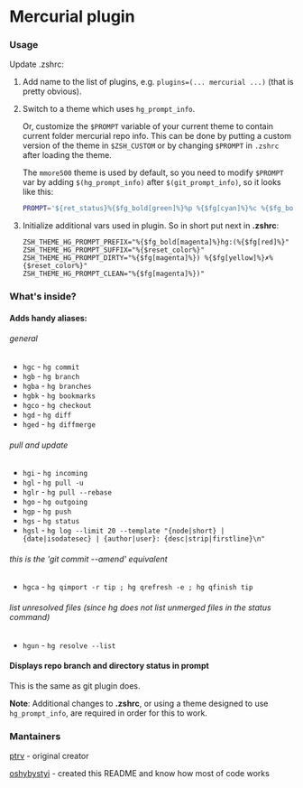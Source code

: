 # Mercurial plugin
### Usage
Update .zshrc:

1. Add name to the list of plugins, e.g. `plugins=(... mercurial ...)`
   (that is pretty obvious).
2. Switch to a theme which uses `hg_prompt_info`.

   Or, customize the `$PROMPT` variable of your current theme to contain current folder mercurial repo info. This can be done by putting a custom version of the theme in `$ZSH_CUSTOM` or by changing `$PROMPT` in `.zshrc` after loading the theme.

   The `mmore500` theme is used by default, so you need to modify `$PROMPT` var by adding `$(hg_prompt_info)` after `$(git_prompt_info)`, so it looks like this:

   ```zsh
   PROMPT='${ret_status}%{$fg_bold[green]%}%p %{$fg[cyan]%}%c %{$fg_bold[blue]%}$(git_prompt_info)$(hg_prompt_info)%{$fg_bold[blue]%} % %{$reset_color%}'
   ```

3. Initialize additional vars used in plugin. So in short put next in **.zshrc**:

   ```
   ZSH_THEME_HG_PROMPT_PREFIX="%{$fg_bold[magenta]%}hg:(%{$fg[red]%}"
   ZSH_THEME_HG_PROMPT_SUFFIX="%{$reset_color%}"
   ZSH_THEME_HG_PROMPT_DIRTY="%{$fg[magenta]%}) %{$fg[yellow]%}✗%{$reset_color%}"
   ZSH_THEME_HG_PROMPT_CLEAN="%{$fg[magenta]%})"
   ```

### What's inside?
#### Adds handy aliases:
###### general
* `hgc` - `hg commit`
* `hgb` - `hg branch`
* `hgba` - `hg branches`
* `hgbk` - `hg bookmarks`
* `hgco` - `hg checkout`
* `hgd`  - `hg diff`
* `hged` - `hg diffmerge`

###### pull and update
* `hgi` - `hg incoming`
* `hgl` - `hg pull -u`
* `hglr` - `hg pull --rebase`
* `hgo` - `hg outgoing`
* `hgp` - `hg push`
* `hgs` - `hg status`
* `hgsl` - `hg log --limit 20 --template "{node|short} | {date|isodatesec} | {author|user}: {desc|strip|firstline}\n"`

###### this is the 'git commit --amend' equivalent
* `hgca` - `hg qimport -r tip ; hg qrefresh -e ; hg qfinish tip`

###### list unresolved files (since hg does not list unmerged files in the status command)
* `hgun` - `hg resolve --list`

#### Displays repo branch and directory status in prompt
This is the same as git plugin does.

**Note**: Additional changes to **.zshrc**, or using a theme designed to use `hg_prompt_info`, are required in order for this to work.

### Mantainers
[ptrv](https://github.com/ptrv) - original creator

[oshybystyi](https://github.com/oshybystyi) - created this README and know how most of code works
